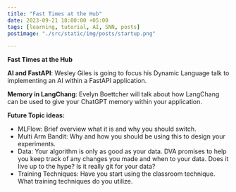 ```yaml
---
title: "Fast Times at the Hub"
date: 2023-09-21 18:00:00 +05:00
tags: [learning, tutorial, AI, SNN, posts]
postimage: "./src/static/img/posts/startup.png"

---
```


**Fast Times at the Hub**

**AI and FastAPI**: Wesley Giles is going to focus his Dynamic Language talk to implementing an AI within a FastAPI application.

**Memory in LangChang**: Evelyn Boettcher will talk about how LangChang can be used to give your ChatGPT memory within your application.

**Future Topic ideas:**

* MLFlow: Brief overview what it is and why you should switch.
* Multi Arm Bandit: Why and how you should be using this to design your experiments.
* Data: Your algorithm is only as good as your data.  DVA promises to help you keep track of any changes you made and when to your data.  Does it live up to the hype? Is it really git for your data?
* Training Techniques: Have you start using the classroom technique.  What training techniques do you utilize.


